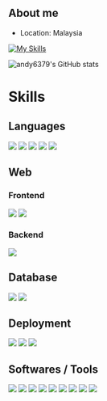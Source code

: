 ## About me
- Location: Malaysia


[![My Skills](https://skillicons.dev/icons?i=typescript,vue,go)](https://skillicons.dev)

<!-- ## Links
<p align="center">
  <samp>
  </samp>
</p> -->

![andy6379's GitHub stats](https://github-readme-stats.vercel.app/api?username=andy6379&show_icons=true&theme=tokyonight)

# Skills
## Languages
![](https://img.shields.io/badge/-HTML-E34F26?style=for-the-badge&logo=html5&logoColor=white)
![](https://img.shields.io/badge/CSS3-1572B6?style=for-the-badge&logo=css3&logoColor=white)
![](https://img.shields.io/badge/JavaScript-F7DF1E?style=for-the-badge&logo=javascript&logoColor=white)
![](https://img.shields.io/badge/TypeScript-007ACC?style=for-the-badge&logo=typescript&logoColor=white)
![](https://img.shields.io/badge/-GO-00ADD8?style=for-the-badge&logo=goland&logoColor=white)

## Web
### Frontend
![](https://img.shields.io/badge/Vue.js-35495E?style=for-the-badge&logo=vue.js&logoColor=4FC08D)
![](https://img.shields.io/badge/Tailwind_CSS-38B2AC?style=for-the-badge&logo=tailwind-css&logoColor=white)

### Backend
![](https://img.shields.io/badge/-GO-00ADD8?style=for-the-badge&logo=goland&logoColor=white)

## Database
![](https://img.shields.io/badge/MySQL-00000F?style=for-the-badge&logo=mysql&logoColor=white)
![](https://img.shields.io/badge/MongoDB-4EA94B?style=for-the-badge&logo=mongodb&logoColor=white)

## Deployment
![](https://img.shields.io/badge/GitHub-100000?style=for-the-badge&logo=github&logoColor=white)
![](https://img.shields.io/badge/-Git-F05032?style=for-the-badge&logo=git&logoColor=white)
![](https://img.shields.io/badge/-Docker-2496ED?style=for-the-badge&logo=docker&logoColor=white)

## Softwares / Tools
![](https://img.shields.io/badge/-elastic-005571?style=for-the-badge&logo=elastic&logoColor=white)
![](https://img.shields.io/badge/-Figma-F24E1E?style=for-the-badge&logo=figma&logoColor=white)
![](https://img.shields.io/badge/-VS%20Code-007ACC?style=for-the-badge&logo=visual%20studio%20code&logoColor=white)
![](https://img.shields.io/badge/-adobe%20Xd-FF61F6?style=for-the-badge&logo=adobeXd&logoColor=white)
![](https://img.shields.io/badge/-adoben%20auditio-9999FF?style=for-the-badge&logo=adobeaudition&logoColor=white)
![](https://img.shields.io/badge/-adobe%20illustrator-FF9A00?style=for-the-badge&logo=adobeillustrator&logoColor=white)
![](https://img.shields.io/badge/-Adobe%20Photoshop-31A8FF?style=for-the-badge&logo=adobe%20photoshop&logoColor=white)
![](https://img.shields.io/badge/-Adobe%20Premiere%20Pro-9999FF?style=for-the-badge&logo=adobe%20premiere%20pro&logoColor=white)
![](https://img.shields.io/badge/-Adobe%20After%20Effects-9999FF?style=for-the-badge&logo=adobe%20after%20effects&logoColor=white)
